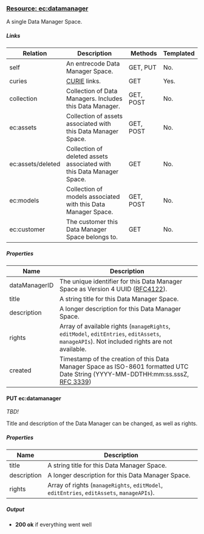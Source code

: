 ### [Resource: ec:datamanager](id:datamanager)
A single Data Manager Space.

##### Links
| Relation     | Description     | Methods     | Templated     |
|--------------|-----------------|-------------|---------------|
|self          |An entrecode Data Manager Space.|GET, PUT  |No.            |
|curies        |[CURIE](http://www.w3.org/TR/curie/) links. | GET | Yes.|
|collection    |Collection of Data Managers. Includes this Data Manager. |GET, POST|No.|
|ec:assets     |Collection of assets associated with this Data Manager Space. |GET, POST|No.|
|ec:assets/deleted|Collection of deleted assets associated with this Data Manager Space. |GET|No.|
|ec:models     |Collection of models associated with this Data Manager Space. |GET, POST|No.|
|ec:customer   |The customer this Data Manager Space belongs to.| GET | No. |

##### Properties
| Name         | Description     |
|--------------|-----------------|
|dataManagerID |The unique identifier for this Data Manager Space as Version 4  UUID ([RFC4122](http://tools.ietf.org/html/rfc4122)).|
|title         |A string title for this Data Manager Space.|
|description   |A longer description for this Data Manager Space.|
|rights        |Array of available rights (`manageRights`, `editModel`, `editEntries`, `editAssets`, `manageAPIs`). Not included rights are not available.
|created       |Timestamp of the creation of this Data Manager Space as ISO-8601 formatted UTC Date String (YYYY-MM-DDTHH:mm:ss.sssZ, [RFC 3339](http://tools.ietf.org/html/rfc3339))|

#### PUT ec:datamanager

*TBD!*

Title and description of the Data Manager can be changed, as well as rights.

##### Properties
| Name         | Description     |
|--------------|-----------------|
|title         |A string title for this Data Manager Space.|
|description   |A longer description for this Data Manager Space.|
|rights        |Array of rights (`manageRights`, `editModel`, `editEntries`, `editAssets`, `manageAPIs`). 

##### Output

* **200 ok** if everything went well